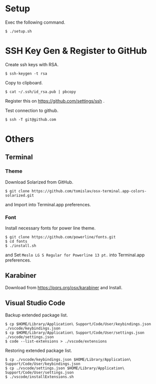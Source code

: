 # Setup

Exec the following command.

```
$ ./setup.sh
```

# SSH Key Gen & Register to GitHub

Create ssh keys with RSA.

```
$ ssh-keygen -t rsa
```

Copy to clipboard.

```
$ cat ~/.ssh/id_rsa.pub | pbcopy
```

Register this on https://github.com/settings/ssh .

Test connection to github.

```
$ ssh -T git@github.com
```

# Others

## Terminal

### Theme

Download Solarized from GitHub.

```
$ git clone https://github.com/tomislav/osx-terminal.app-colors-solarized.git
```

and Import into Terminal.app preferences.

### Font

Install necessary fonts for power line theme.

```
$ git clone https://github.com/powerline/fonts.git
$ cd fonts
$ ./install.sh
```

and Set `Meslo LG S Regular for Powerline 13 pt.` into Terminal.app preferences.

## Karabiner

Download from https://pqrs.org/osx/karabiner and Install.

## Visual Studio Code 

Backup extended package list.

```
$ cp $HOME/Library/Application\ Support/Code/User/keybindings.json ./vscode/keybindings.json 
$ cp $HOME/Library/Application\ Support/Code/User/settings.json ./vscode/settings.json
$ code --list-extensions > ./vscode/extensions
``` 

Restoring extended package list.

```
$ cp ./vscode/keybindings.json $HOME/Library/Application\ Support/Code/User/keybindings.json
$ cp ./vscode/settings.json $HOME/Library/Application\ Support/Code/User/settings.json 
$ ./vscode/installExtensions.sh
```
